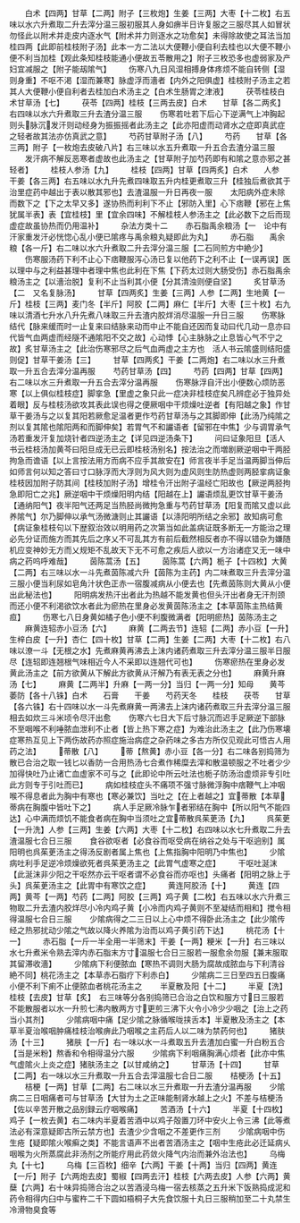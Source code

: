<!-- { "loadSidebar": true } -->
　　白术【四两】甘草【二两】附子【三枚炮】生姜【三两】大枣【十二枚】右五味以水六升煮取二升去滓分温三服初服其人身如痹半日许复服之三服尽其人如冒状勿怪此以附术并走皮内逐水气【附术并力则逐水之功愈矣】未得除故使之耳法当加桂四两【此即前桂枝附子汤】此本一方二法以大便鞭小便自利去桂也以大便不鞭小便不利当加桂【观此条知桂枝能通小便故五苓散用之】附子三枚恐多也虚弱家及产妇宜减服之【附子能刼隂气】
　　伤寒八九日风湿相搏身体疼烦不能自转侧【湿则身重】不呕不渇【湿而兼寒】脉虚浮而濇者【内外之阳俱虚】桂枝附子汤主之若其人大便鞭小便自利者去桂加白术汤主之【白术生肠胃之津液】
　　茯苓桂枝白术甘草汤【七】
　　茯苓【四两】桂枝【三两去皮】白术　　甘草【各二两炙】右四味以水六升煮取三升去渣分温三服
　　伤寒若吐若下后心下逆满气上冲胸起则头脉沉发汗则动经身为振振摇者此汤主之【此亦阳虚而动肾水之症即真武症之轻者故其法亦仿真武之意】
　　芍药甘草附子汤【八】
　　芍药　　甘草【各三两】附子【一枚炮去皮破八片】右三味以水五升煮取一升五合去渣分温三服
　　发汗病不解反恶寒者虚故也此汤主之【甘草附子加芍药即有和隂之意亦邪之甚轻者】
　　桂枝人参汤【九】
　　桂枝【四两】甘草【四两炙】白术　　人参　　干姜【各三两】右五味以水九升先煮四味取五升内桂更煮取三升【桂独后煮欲其于治里症药中越出于表以散其邪也】去渣温服一升日再夜一服
　　太阳病外症未除而数下之【下之太早又多】遂协热而利利下不止【邪防入里】心下痞鞭【邪在上焦犹属半表】表【宜桂枝】里【宜余四味】不解桂枝人参汤主之【此必数下之后而现虚症故虽协热而仍用温补】
　　杂法方类十二
　　赤石脂禹余粮汤【一　论中有汗家重发汗必恍惚心乱小便已隂疼与禹余粮丸疑即此为丸】
　　赤石脂　　禹余粮【各一斤】右二味以水六升煮取二升去滓分温三服【二石同煎方中絶少】
　　伤寒服汤药下利不止心下痞鞭服泻心汤已复以他药下之利不止【一误再误】医以理中与之利益甚理中者理中焦也此利在下焦【下药太过则大肠受伤】赤石脂禹余粮汤主之【以濇治脱】复利不止当利其小便【分其清浊则便自坚】
　　炙甘草汤【二　又名复脉汤】
　　甘草【四两炙】生姜【三两】人参【二两】生地黄【一斤】桂枝【三两】麦门冬【半斤】阿胶【二两】麻仁【半斤】大枣【三十枚】右九味以清酒七升水八升先煮八味取三升去渣内胶烊消尽温服一升日三服
　　伤寒脉结代【脉来缓而时一止复来曰结脉来动而中止不能自还因而复动曰代几动一息亦曰代皆气血两虚而经隧不通隂阳不交之故】心动悸【心主脉脉之止息皆心气不宁之故】炙甘草汤主之【此治伤寒邪尽之后气血两虚之主方也　活人书云隂盛则结阳盛则促】甘草干姜汤【三】
　　甘草【四两炙】干姜【二两炮】右二味以水三升煮取一升五合去滓分温再服
　　芍药甘草汤【四】
　　芍药【四两】甘草【四两】右二味以水三升煮取一升五合去滓分温再服
　　伤寒脉浮自汗出小便数心烦防恶寒【以上俱似桂枝症】脚挛急【里虚之象只此一症决非桂枝症矣凡辨症必于独异处着眼】反与桂枝汤欲攻其表此误也得之便厥咽中干烦燥吐逆者【有阳越之象】作甘草干姜汤与之以复其阳若厥愈足温者更作芍药甘草汤与之其脚即伸【此汤乃纯隂之剂以复其隂也隂阳两和而脚伸矣】若胃气不和讝语者【留邪在中焦】少与调胃承气汤若重发汗复加烧针者四逆汤主之【详见四逆汤条下】
　　问曰证象阳旦【活人书云桂枝汤加黄芩曰阳旦成无已云即桂枝汤别名】按法治之而増剧厥逆咽中干两胫拘急而谵语【以上言按法用方而病不应手其故安在】师言夜半手足当温两脚当伸后如师言何以知之答曰寸口脉浮而大浮则为风大则为虚风则生防热虚则两胫挛病证象桂枝因加附子防其间【桂枝加附子汤】增桂令汗出附子温经亡阳故也【厥逆两胫拘急即阳亡之兆】厥逆咽中干烦燥阳明内结【阳越在上】讝语烦乱更饮甘草干姜汤【通纳阳气】夜半阳气还两足当热胫尚微拘急重与芍药甘草汤【阳复而隂又虚以此养隂气】尔乃脚伸以承气汤微溏则止其讝语【以涤阳明所结之余邪】故知病可愈【病证象桂枝句以下歴叙治效以明用药之次第当如此盖病证既多断无一方能治之理必先分证而施方而其先后之序乂不可乱其方有前后截然相反者亦不得以错杂为嫌随机应变神妙无方而乂规矩不乱故天下无不可愈之疾后人欲以一方治诸症又无一味中病之药呜呼难哉】
　　茵陈蒿汤【五】
　　茵陈蒿【六两】栀子【十四枚】大黄【二两】右三味以水一斗先煮茵陈减六升【茵陈为主药】内二味煮取三升去滓分温三服小便当利尿如皂角汁状色正赤一宿腹减病从小便去也【先煮茵陈则大黄从小便出此秘法也】
　　阳明病发热汗出者此为热越不能发黄也但头汗出者身无汗剂颈而还小便不利渇欲饮水者此为瘀热在里身必发黄茵陈汤主之【本草茵陈主热结黄疸】
　　伤寒七八日身黄如橘子色小便不利腹微满者【阳明瘀热】茵陈汤主之
　　麻黄连轺赤小豆汤【六】
　　麻黄【二两去节】连轺【二两】赤小豆【一升】生梓白皮【一升】杏仁【四十枚】甘草【二两】生姜【二两】大枣【十二枚】右八味以潦一斗【无根之水】先煮麻黄再沸去上沫内诸药煮取三升去滓分温三服半日服尽【连轺即连翘根气味相近今人不采即以连翘代可也】
　　伤寒瘀热在里身必发黄此汤主之【前方欲黄从下解此方欲黄从汗解乃有表无表之分也】
　　麻黄升麻汤【七】
　　麻黄【二两半】升麻【一两一分】当归【一两一分】知母　　黄芩萎防【各十八铢】白术　　石膏　　干姜　　芍药天冬　　桂枝　　茯苓　　甘草【各六铢】右十四味以水一斗先煮麻黄一两沸去上沫内诸药煮取三升去滓分温三服相去如炊三斗米顷令尽汗出愈
　　伤寒六七日大下后寸脉沉而迟手足厥逆下部脉不至咽喉不利唾脓血泄利不止者【皆上热下寒之症】为难治此汤主之【此乃伤寒壊症寒热互见上下两伤故药亦照症施治病症之杂药味之多古方所仅见观此可悟古人用药之法】
　　蒂散【八】
　　蒂【熬黄】赤小豆【各一分】右二味各别捣筛为散已合治之取一钱匕以香防一合用热汤七合煮作稀糜去滓和散温顿服之不吐者少少加得快吐乃止诸亡血虚家不可与之【此即论中所云吐法也栀子防汤治虚烦非专引吐此方则专于引吐而已】
　　病如桂枝症头不痛项不强寸脉微浮胸中痞鞭气上冲咽喉不得息者此为胸中有寒也【寒必兼饮】当吐之【在上者越之】宜蒂散【本草蒂病在胸腹中皆吐下之】
　　病人手足厥冷脉乍者邪结在胸中【所以阳气不能四达】心中满而烦饥不能食者病在胸中当须吐之宜蒂散呉茱茰汤【九】
　　呉茱茰【一升洗】人参【三两】生姜【六两】大枣【十二枚】右四味以水七升煮取二升去渣温服七合日三服
　　食谷欲呕者【必食谷而呕受病在纳谷之处与干呕逈别】属阳明也呉茱茰汤主之得汤反剧者属上焦也【上焦指胸中阳明乃中焦也】
　　少隂病吐利手足逆冷烦燥欲死者呉茱茰汤主之【此胃气虚寒之症】
　　干呕吐涎沫【此涎沫非少阳之干呕然亦云干呕者谓不必食谷而亦呕也】头痛者【阳明之脉上于头】呉茱茰汤主之【此胃中有寒饮之症】
　　黄连阿胶汤【十】
　　黄连【四两】黄芩【一两】芍药【二两】阿胶【三两】鸡子黄【二枚】右五味以水六升煮三物取二升去渣内胶烊尽小冷内鸡子黄【小冷而内鸡子黄则不至凝结而相和】搅令相得温服七合日三服
　　少隂病得之二三日以上心中烦不得卧此汤主之【此少隂传经之热邪扰动少隂之气故以降火养隂为治而以鸡子黄引药下达】
　　桃花汤【十一】
　　赤石脂【一斤一半全用一半筛末】干姜【一两】粳米【一升】右三味以水七升煮米令熟去滓内赤石脂末方寸温服七合日三服若一服愈余勿服【兼末服取其留滞收濇】
　　少隂病下利便脓血【寒热不调则大肠为腐故成脓血与下利清谷絶不同】桃花汤主之【本草赤石脂疗下利赤白】
　　少隂病二三日至四五日腹痛小便不利下痢不止便脓血者桃花汤主之
　　半夏散及阳【十二】
　　半夏【洗】　桂枝【去皮】甘草【炙】　右三味等分各别捣筛已合治之白饮和服方寸日三服若不能散服者以水一升煎七沸内散两方寸更煎三沸下火令小冷少少咽之【治上之药当小其剂】
　　少隂病咽中痛【足少隂之脉循喉咙挟舌本】半夏散及汤主之【本草半夏治喉咽肿痛桂枝治喉痹此乃咽喉之主药后人以二味为禁药何也】
　　猪肤汤【十三】
　　猪肤【一斤】右一味以水一斗煮取五升去渣加白蜜一升白粉五合【当是米粉】熬香和令相得温分六服
　　少隂病下利咽痛胸满心烦者【此亦中焦气虚隂火上炎之症】猪肤汤主之【以甘咸纳之】
　　甘草汤【十四】
　　甘草【二两】右一味以水三升煮取一升五合去滓温服七合日二服
　　桔梗汤【十五】
　　桔梗【一两】甘草【二两】右二味以水三升煮取一升去渣分温再服
　　少隂病二三日咽痛者可与甘草汤【大甘为土之正味能制肾水越上之火】不差与桔梗汤【佐以辛苦开散之品别録云疗咽喉痛】
　　苦酒汤【十六】
　　半夏【十四枚】鸡子【一枚去黄】右二味内半夏着苦酒中以鸡子殻置刀环中安火上令三沸【此等煮法必有深意疑即古所云禁方也】去渣少少含咽之不差更作三剂
　　少隂病咽中伤生疮【疑即隂火喉癣之类】不能言语声不出者苦酒汤主之【咽中生疮此必迁延病乆咽喉为火所蒸腐此非汤剂之所能疗用此药敛火降气内治而兼外治法也】
　　乌梅丸【十七】
　　乌梅【三百枚】细辛【六两】干姜【十两】当归【四两】黄连【一斤】附子【六两炮去皮】蜀椒【四两去汗】桂枝【六两去皮】人参【六两】黄蘖【六两】右十味异捣筛合治之以苦酒浸乌梅一宿去核蒸之五升米下饭熟捣成泥和药令相得内臼中与蜜杵二千下圆如梧桐子大先食饮服十丸日三服稍加至二十丸禁生冷滑物臭食等
